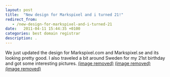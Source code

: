 ```yaml
---
layout: post
title:  "New design for Markspixel and i turned 21!"
redirect_from:
   - /new-design-for-markspixel-and-i-turned-21
date:   2011-04-11 15:44:35 +0100
categories: best domain registrar
description: .
---
```


We just updated the design for Markspixel.com and Markspixel.se and its looking pretty good. I also traveled a bit around Sweden for my 21st birthday and got some interesting pictures. [(image removed)](http://markustenghamn.com/wp-content/uploads/2011/04/20110411-044356.jpg) [(image removed)](http://markustenghamn.com/wp-content/uploads/2011/04/20110411-044422.jpg) [(image removed)](http://markustenghamn.com/wp-content/uploads/2011/04/20110411-044411.jpg)